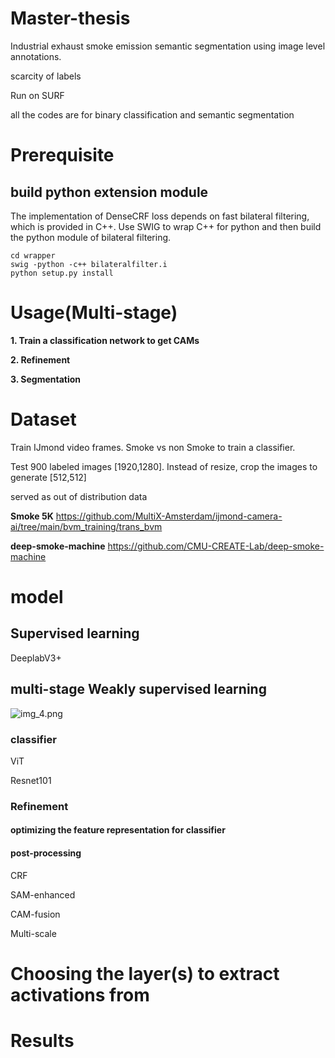# Master-thesis

Industrial exhaust smoke emission semantic segmentation using image level annotations.

scarcity of labels

Run on SURF

all the codes are for binary classification and semantic segmentation

# Prerequisite


## build python extension module
The implementation of DenseCRF loss depends on fast bilateral filtering, which is provided in C++. Use SWIG to wrap C++ for python and then build the python module of bilateral filtering.
```
cd wrapper
swig -python -c++ bilateralfilter.i
python setup.py install
```
# Usage(Multi-stage)

**1. Train a classification network to get CAMs**

**2. Refinement**

**3. Segmentation**



# Dataset

Train
IJmond video frames.
Smoke vs non Smoke to train a classifier.

Test
900 labeled images [1920,1280]. Instead of resize, crop the images to generate [512,512]

served as out of distribution data

**Smoke 5K**
https://github.com/MultiX-Amsterdam/ijmond-camera-ai/tree/main/bvm_training/trans_bvm

**deep-smoke-machine**
https://github.com/CMU-CREATE-Lab/deep-smoke-machine

# model

## Supervised learning
DeeplabV3+

## multi-stage Weakly supervised learning 
![img_4.png](img_4.png)
### classifier
ViT

Resnet101

### Refinement

#### optimizing the feature representation for classifier
#### post-processing

CRF

SAM-enhanced

CAM-fusion

Multi-scale



#####
# Choosing the layer(s) to extract activations from

# Results 